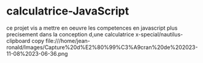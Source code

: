 # calculatrice-JavaScript
 ce projet vis a mettre en oeuvre les competences en javascript plus precisement dans la conception d,une calculatrice
x-special/nautilus-clipboard
copy
file:///home/jean-ronald/Images/Capture%20d%E2%80%99%C3%A9cran%20de%202023-11-08%2023-06-36.png
